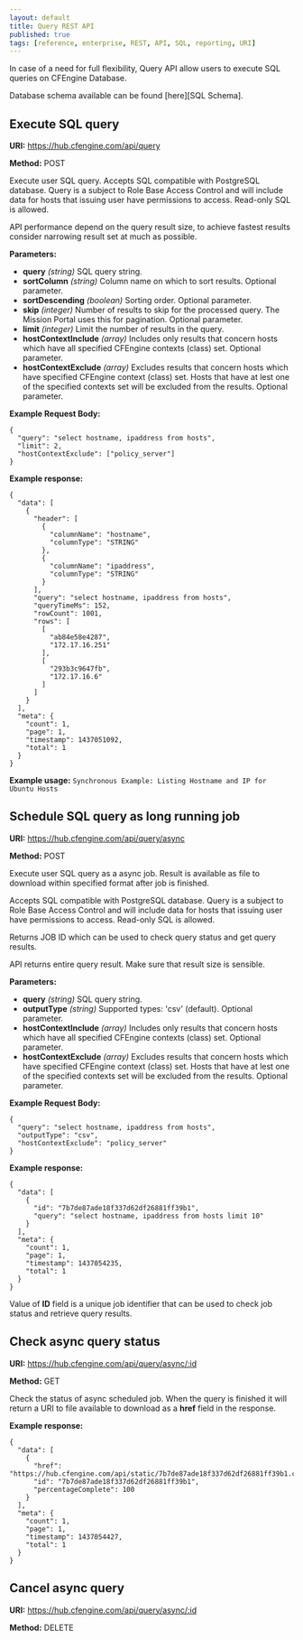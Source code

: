 ```yaml
---
layout: default
title: Query REST API
published: true
tags: [reference, enterprise, REST, API, SQL, reporting, URI]
---
```


In case of a need for full flexibility, Query API allow users to execute SQL queries on CFEngine Database.

Database schema available can be found [here][SQL Schema].

## Execute SQL query

**URI:** https://hub.cfengine.com/api/query

**Method:** POST

Execute user SQL query. Accepts SQL compatible with PostgreSQL database. Query is a subject to Role Base Access Control and will include data for hosts that issuing user have permissions to access. Read-only SQL is allowed.

API performance depend on the query result size, to achieve fastest results consider narrowing result set at much as possible.

**Parameters:**

* **query** *(string)*
    SQL query string.
* **sortColumn** *(string)*
    Column name on which to sort results. Optional parameter.
* **sortDescending** *(boolean)*
    Sorting order. Optional parameter.
* **skip** *(integer)*
    Number of results to skip for the processed
    query. The Mission Portal uses this for pagination. Optional parameter.
* **limit**  *(integer)*
    Limit the number of results in the query.
* **hostContextInclude** *(array)*
    Includes only results that concern hosts which have all specified CFEngine contexts (class) set. Optional parameter.
* **hostContextExclude** *(array)*
    Excludes results that concern hosts which have specified CFEngine context (class) set. Hosts that have at lest one of the specified contexts set will be excluded from the results. Optional parameter.

**Example Request Body:**

```
{
  "query": "select hostname, ipaddress from hosts",
  "limit": 2,
  "hostContextExclude": ["policy_server"]
}
```

**Example response:**

```
{
  "data": [
    {
      "header": [
        {
          "columnName": "hostname",
          "columnType": "STRING"
        },
        {
          "columnName": "ipaddress",
          "columnType": "STRING"
        }
      ],
      "query": "select hostname, ipaddress from hosts",
      "queryTimeMs": 152,
      "rowCount": 1001,
      "rows": [
        [
          "ab84e58e4287",
          "172.17.16.251"
        ],
        [
          "293b3c9647fb",
          "172.17.16.6"
        ]
      ]
    }
  ],
  "meta": {
    "count": 1,
    "page": 1,
    "timestamp": 1437051092,
    "total": 1
  }
}
```

**Example usage:**  `Synchronous Example: Listing Hostname and IP for Ubuntu Hosts`

## Schedule SQL query as long running job

**URI:** https://hub.cfengine.com/api/query/async

**Method:** POST

Execute user SQL query as a async job. Result is available as file to download within specified format after job is finished.

Accepts SQL compatible with PostgreSQL database. Query is a subject to Role Base Access Control and will include data for hosts that issuing user have permissions to access. Read-only SQL is allowed.

Returns JOB ID which can be used to check query status and get query results.

API returns entire query result. Make sure that result size is sensible.

**Parameters:**

* **query** *(string)*
    SQL query string.
* **outputType** *(string)*
    Supported types: 'csv' (default). Optional parameter.
* **hostContextInclude** *(array)*
    Includes only results that concern hosts which have all specified CFEngine contexts (class) set. Optional parameter.
* **hostContextExclude** *(array)*
    Excludes results that concern hosts which have specified CFEngine context (class) set. Hosts that have at lest one of the specified contexts set will be excluded from the results. Optional parameter.

**Example Request Body:**

```
{
  "query": "select hostname, ipaddress from hosts",
  "outputType": "csv",
  "hostContextExclude": "policy_server"
}
```

**Example response:**

```
{
  "data": [
    {
      "id": "7b7de87ade18f337d62df26881ff39b1",
      "query": "select hostname, ipaddress from hosts limit 10"
    }
  ],
  "meta": {
    "count": 1,
    "page": 1,
    "timestamp": 1437054235,
    "total": 1
  }
}
```

Value of **ID** field is a unique job identifier that can be used to check job status and retrieve query results.

## Check async query status

**URI:** https://hub.cfengine.com/api/query/async/:id

**Method:** GET

Check the status of async scheduled job. When the query is finished it will return a URI to file available to download as a **href** field in the response.

**Example response:**

```
{
  "data": [
    {
      "href": "https://hub.cfengine.com/api/static/7b7de87ade18f337d62df26881ff39b1.csv",
      "id": "7b7de87ade18f337d62df26881ff39b1",
      "percentageComplete": 100
    }
  ],
  "meta": {
    "count": 1,
    "page": 1,
    "timestamp": 1437054427,
    "total": 1
  }
}
```

## Cancel async query

**URI:** https://hub.cfengine.com/api/query/async/:id

**Method:** DELETE


